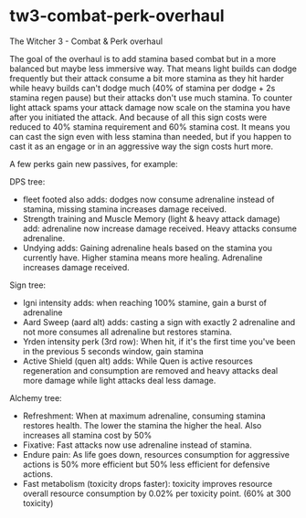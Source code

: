 # tw3-combat-perk-overhaul
The Witcher 3 - Combat & Perk overhaul


The goal of the overhaul is to add stamina based combat but in a more balanced but maybe less immersive way. That means light builds can dodge frequently but their attack consume a bit more stamina as they hit harder while heavy builds can't dodge much (40% of stamina per dodge + 2s stamina regen pause) but their attacks don't use much stamina. To counter light attack spams your attack damage now scale on the stamina you have after you initiated the attack. And because of all this sign costs were reduced to 40% stamina requirement and 60% stamina cost. It means you can cast the sign even with less stamina than needed, but if you happen to cast it as an engage or in an aggressive way the sign costs hurt more.

A few perks gain new passives, for example:

DPS tree:
- fleet footed also adds: dodges now consume adrenaline instead of stamina, missing stamina increases damage received.
- Strength training and Muscle Memory (light & heavy attack damage) add: adrenaline now increase damage received. Heavy attacks consume adrenaline.
- Undying adds: Gaining adrenaline heals based on the stamina you currently have. Higher stamina means more healing. Adrenaline increases damage received.

Sign tree:
- Igni intensity adds: when reaching 100% stamine, gain a burst of adrenaline
- Aard Sweep (aard alt) adds: casting a sign with exactly 2 adrenaline and not more consumes all adrenaline but restores stamina.
- Yrden intensity perk (3rd row): When hit, if it's the first time you've been in the previous 5 seconds window, gain stamina
- Active Shield (quen alt) adds: While Quen is active resources regeneration and consumption are removed and heavy attacks deal more damage while light attacks deal less damage.

Alchemy tree:
- Refreshment: When at maximum adrenaline, consuming stamina restores health. The lower the stamina the higher the heal. Also increases all stamina cost by 50%
- Fixative: Fast attacks now use adrenaline instead of stamina. 
- Endure pain: As life goes down, resources consumption for aggressive actions is 50% more efficient but 50% less efficient for defensive actions.
- Fast metabolism (toxicity drops faster): toxicity improves resource overall resource consumption by 0.02% per toxicity point. (60% at 300 toxicity)